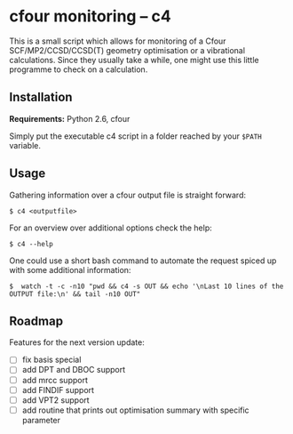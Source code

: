 cfour monitoring – c4
======================

This is a small script which allows for monitoring of a Cfour
 SCF/MP2/CCSD/CCSD(T) geometry optimisation or a vibrational calculations.
Since they usually take a while, one might use this little programme to check
 on a calculation.

Installation
------------

**Requirements:** Python 2.6, cfour

Simply put the executable c4 script in a folder reached by your `$PATH` variable.

Usage
-----

Gathering information over a cfour output file is straight forward:

    $ c4 <outputfile>

For an overview over additional options check the help:

    $ c4 --help

One could use a short bash command to automate the request spiced up with some
 additional information:

    $  watch -t -c -n10 "pwd && c4 -s OUT && echo '\nLast 10 lines of the OUTPUT file:\n' && tail -n10 OUT"

Roadmap
-------

Features for the next version update:

- [ ] fix basis special
- [ ] add DPT and DBOC support
- [ ] add mrcc support
- [ ] add FINDIF support
- [ ] add VPT2 support
- [ ] add routine that prints out optimisation summary with specific parameter
